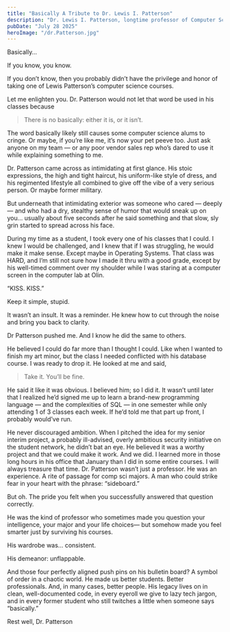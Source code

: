 ```yaml
---
title: "Basically A Tribute to Dr. Lewis I. Patterson"
description: "Dr. Lewis I. Patterson, longtime professor of Computer Science at Birmingham-Southern College and a proud alumnus, passed away on May 10, 2025. Dr. Patterson devoted his career to teaching and mentoring students at his alma mater, where he was known for his intellect and integrity. His influence shaped generations of students and colleagues, and his legacy will live on through the many lives he touched. Dr. Patterson leaves a lasting impact on the BSC family, where his wisdom, dedication, and mentorship will be remembered for years to come. This is my tribute to him.  "
pubDate: "July 28 2025"
heroImage: "/dr.Patterson.jpg"
---
```


Basically… 

If you know, you know.  

If you don’t know, then you probably didn’t have the privilege and honor of taking one of Lewis Patterson’s computer science courses.  

Let me enlighten you.  Dr. Patterson would not let that word be used in his classes because 
>There is no basically: either it is, or it isn’t. 

The word basically likely still causes some computer science alums to cringe. Or maybe, if you’re like me, it’s now your pet peeve too.  Just ask anyone on my team — or any poor vendor sales rep who’s dared to use it while explaining something to me.

Dr. Patterson came across as intimidating at first glance. His stoic expressions, the high and tight haircut, his uniform-like style of dress, and his regimented lifestyle all combined to give off the vibe of a very serious person.  Or maybe former military. 

But underneath that intimidating exterior was someone who cared — deeply — and who had a dry, stealthy sense of humor that would sneak up on you… usually about five seconds after he said something and that slow, sly grin started to spread across his face. 

During my time as a student, I took every one of his classes that I could. I knew I would be challenged, and I knew that if I was struggling, he would make it make sense.  Except maybe in Operating Systems.  That class was HARD, and I’m still not sure how I made it thru with a good grade, except by his well-timed comment over my shoulder while I was staring at a computer screen in the computer lab at Olin. 

“KISS. KISS.”

Keep it simple, stupid.

It wasn’t an insult. It was a reminder.  He knew how to cut through the noise and bring you back to clarity.

Dr Patterson pushed me.  And I know he did the same to others.

He believed I could do far more than I thought I could.  Like when I wanted to finish my art minor, but the class I needed conflicted with his database course. I was ready to drop it. He looked at me and said, 
>Take it. You’ll be fine.

He said it like it was obvious. I believed him; so I did it. It wasn’t until later that I realized he’d signed me up to learn a brand-new programming language — and the complexities of SQL — in one semester while only attending 1 of 3 classes each week. If he’d told me that part up front, I probably would’ve run. 

He never discouraged ambition. When I pitched the idea for my senior interim project, a probably ill-advised, overly ambitious security initiative on the student network, he didn’t bat an eye. He believed it was a worthy project and that we could make it work.  And we did.  I learned more in those long hours in his office that January than I did in some entire courses. I will always treasure that time.
Dr. Patterson wasn’t just a professor. He was an experience. A rite of passage for comp sci majors. A man who could strike fear in your heart with the phrase: “sideboard.”

But oh. The pride you felt when you successfully answered that question correctly. 

He was the kind of professor who sometimes made you question your intelligence, your major and your life choices— but somehow made you feel smarter just by surviving his courses. 

His wardrobe was… consistent.

His demeanor: unflappable.

And those four perfectly aligned push pins on his bulletin board? A symbol of order in a chaotic world.
He made us better students. Better professionals. And, in many cases, better people. His legacy lives on in clean, well-documented code, in every eyeroll we give to lazy tech jargon, and in every former student who still twitches a little when someone says “basically.”

Rest well, Dr. Patterson 
